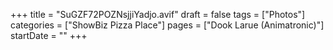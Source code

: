 +++
title = "SuGZF72POZNsjjiYadjo.avif"
draft = false
tags = ["Photos"]
categories = ["ShowBiz Pizza Place"]
pages = ["Dook Larue (Animatronic)"]
startDate = ""
+++
